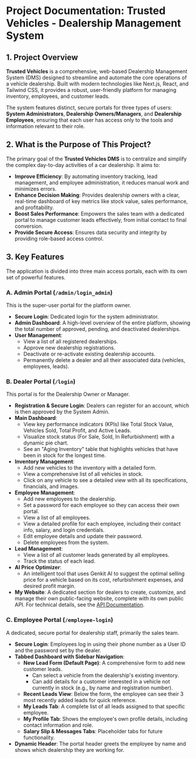 # Project Documentation: Trusted Vehicles - Dealership Management System

## 1. Project Overview

**Trusted Vehicles** is a comprehensive, web-based Dealership Management System (DMS) designed to streamline and automate the core operations of a vehicle dealership. Built with modern technologies like Next.js, React, and Tailwind CSS, it provides a robust, user-friendly platform for managing inventory, employees, and customer leads.

The system features distinct, secure portals for three types of users: **System Administrators**, **Dealership Owners/Managers**, and **Dealership Employees**, ensuring that each user has access only to the tools and information relevant to their role.

## 2. What is the Purpose of This Project?

The primary goal of the **Trusted Vehicles DMS** is to centralize and simplify the complex day-to-day activities of a car dealership. It aims to:

*   **Improve Efficiency**: By automating inventory tracking, lead management, and employee administration, it reduces manual work and minimizes errors.
*   **Enhance Decision Making**: Provides dealership owners with a clear, real-time dashboard of key metrics like stock value, sales performance, and profitability.
*   **Boost Sales Performance**: Empowers the sales team with a dedicated portal to manage customer leads effectively, from initial contact to final conversion.
*   **Provide Secure Access**: Ensures data security and integrity by providing role-based access control.

## 3. Key Features

The application is divided into three main access portals, each with its own set of powerful features.

### A. Admin Portal (`/admin/login_admin`)

This is the super-user portal for the platform owner.

*   **Secure Login**: Dedicated login for the system administrator.
*   **Admin Dashboard**: A high-level overview of the entire platform, showing the total number of approved, pending, and deactivated dealerships.
*   **User Management**:
    *   View a list of all registered dealerships.
    *   Approve new dealership registrations.
    *   Deactivate or re-activate existing dealership accounts.
    *   Permanently delete a dealer and all their associated data (vehicles, employees, leads).

### B. Dealer Portal (`/login`)

This portal is for the Dealership Owner or Manager.

*   **Registration & Secure Login**: Dealers can register for an account, which is then approved by the System Admin.
*   **Main Dashboard**:
    *   View key performance indicators (KPIs) like Total Stock Value, Vehicles Sold, Total Profit, and Active Leads.
    *   Visualize stock status (For Sale, Sold, In Refurbishment) with a dynamic pie chart.
    *   See an "Aging Inventory" table that highlights vehicles that have been in stock for the longest time.
*   **Inventory Management**:
    *   Add new vehicles to the inventory with a detailed form.
    *   View a comprehensive list of all vehicles in stock.
    *   Click on any vehicle to see a detailed view with all its specifications, financials, and images.
*   **Employee Management**:
    *   Add new employees to the dealership.
    *   Set a password for each employee so they can access their own portal.
    *   View a list of all employees.
    *   View a detailed profile for each employee, including their contact info, salary, and login credentials.
    *   Edit employee details and update their password.
    *   Delete employees from the system.
*   **Lead Management**:
    *   View a list of all customer leads generated by all employees.
    *   Track the status of each lead.
*   **AI Price Optimizer**:
    *   An intelligent tool that uses Genkit AI to suggest the optimal selling price for a vehicle based on its cost, refurbishment expenses, and desired profit margin.
*  **My Website**: A dedicated section for dealers to create, customize, and manage their own public-facing website, complete with its own public API. For technical details, see the [API Documentation](./docs/API_DOCUMENTATION.md).


### C. Employee Portal (`/employee-login`)

A dedicated, secure portal for dealership staff, primarily the sales team.

*   **Secure Login**: Employees log in using their phone number as a User ID and the password set by the dealer.
*   **Tabbed Dashboard with Sidebar Navigation**:
    *   **New Lead Form (Default Page)**: A comprehensive form to add new customer leads.
        *   Can select a vehicle from the dealership's existing inventory.
        *   Can add details for a customer interested in a vehicle not currently in stock (e.g., by name and registration number).
    *   **Recent Leads View**: Below the form, the employee can see their 3 most recently added leads for quick reference.
    *   **My Leads Tab**: A complete list of all leads assigned to that specific employee.
    *   **My Profile Tab**: Shows the employee's own profile details, including contact information and role.
    *   **Salary Slip & Messages Tabs**: Placeholder tabs for future functionality.
*   **Dynamic Header**: The portal header greets the employee by name and shows which dealership they are working for.
